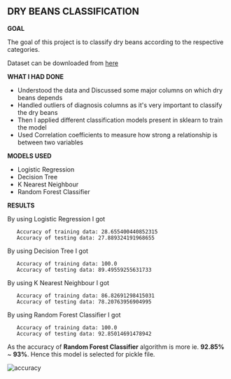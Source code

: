## DRY BEANS CLASSIFICATION

**GOAL**

The goal of this project is to classify dry beans according to the respective categories.

Dataset can be downloaded from [here](https://www.kaggle.com/josegarban/beans-classification)

**WHAT I HAD DONE**

- Understood the data and Discussed some major columns on which dry beans depends
- Handled outliers of diagnosis columns as it's very important to classify the dry beans
- Then I applied different classification models present in sklearn to train the model
- Used Correlation coefficients to measure how strong a relationship is between two variables

**MODELS USED**

-  Logistic Regression
-  Decision Tree
-  K Nearest Neighbour
-  Random Forest Classifier

**RESULTS**

By using Logistic Regression I got 
 ```
    Accuracy of training data: 28.655400440852315
    Accuracy of testing data: 27.889324191968655
 ``` 

 By using Decision Tree I got 
 ```
    Accuracy of training data: 100.0
    Accuracy of testing data: 89.49559255631733
 ``` 

 By using K Nearest Neighbour I got 
 ```
    Accuracy of training data: 86.82691298415031
    Accuracy of testing data: 78.20763956904995
 ``` 

 By using Random Forest Classifier I got 
 ```
    Accuracy of training data: 100.0
    Accuracy of testing data: 92.85014691478942
 ``` 

As the accuracy of **Random Forest Classifier** algorithm is more ie. **92.85%** ~ **93%**. Hence this model is selected for pickle file.

![accuracy](https://github.com/prathimacode-hub/SimpleML/assets/74645302/00e49738-6c30-4c64-b1da-5b161158bea2)
